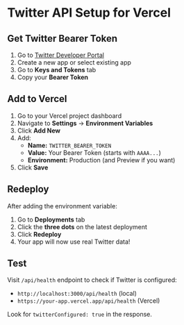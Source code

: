 # Twitter API Setup for Vercel

## Get Twitter Bearer Token

1. Go to [Twitter Developer Portal](https://developer.twitter.com/en/portal/dashboard)
2. Create a new app or select existing app
3. Go to **Keys and Tokens** tab
4. Copy your **Bearer Token**

## Add to Vercel

1. Go to your Vercel project dashboard
2. Navigate to **Settings** → **Environment Variables**
3. Click **Add New**
4. Add:
   - **Name:** `TWITTER_BEARER_TOKEN`
   - **Value:** Your Bearer Token (starts with `AAAA...`)
   - **Environment:** Production (and Preview if you want)
5. Click **Save**

## Redeploy

After adding the environment variable:
1. Go to **Deployments** tab
2. Click the **three dots** on the latest deployment
3. Click **Redeploy**
4. Your app will now use real Twitter data!

## Test

Visit `/api/health` endpoint to check if Twitter is configured:
- `http://localhost:3000/api/health` (local)
- `https://your-app.vercel.app/api/health` (Vercel)

Look for `twitterConfigured: true` in the response.

